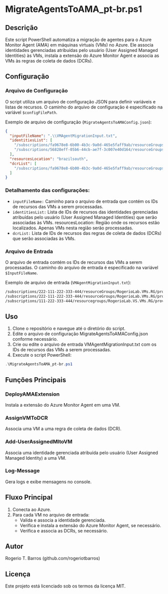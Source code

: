 # MigrateAgentsToAMA_pt-br.ps1

## Descrição

Este script PowerShell automatiza a migração de agentes para o Azure Monitor Agent (AMA) em máquinas virtuais (VMs) no Azure. Ele associa identidades gerenciadas atribuídas pelo usuário (User Assigned Managed Identities) às VMs, instala a extensão do Azure Monitor Agent e associa as VMs às regras de coleta de dados (DCRs).

## Configuração

### Arquivo de Configuração

O script utiliza um arquivo de configuração JSON para definir variáveis e listas de recursos. O caminho do arquivo de configuração é especificado na variável `$configFilePath`.

Exemplo de arquivo de configuração (`MigrateAgentsToAMAConfig.json`):

```json
{
  "inputFileName": ".\\VMAgentMigrationInput.txt",
  "identitiesList": [
    "/subscriptions/fa9678e8-6b00-4b3c-9a0d-465e5faff9ab/resourceGroups/monitoringresources-rg/providers/Microsoft.ManagedIdentity/userAssignedIdentities/AzureVMMonitoring-MI-BrazilSouth-VSNova",
    "/subscriptions/56828eff-05b6-44cb-ae7f-3c007e40d164/resourceGroups/rg-identities/providers/Microsoft.ManagedIdentity/userAssignedIdentities/mi-VMMonitoring-vsold-brazilsouth"
  ],
  "resourcesLocation": "brazilsouth",
  "dcrList": [
    "/subscriptions/fa9678e8-6b00-4b3c-9a0d-465e5faff9ab/resourceGroups/rogeriolab.monitoring.rg/providers/Microsoft.Insights/dataCollectionRules/MSVMI-VMDefault-DCR"
  ]
}
```
### Detalhamento das configurações:
* `inputFileName:` Caminho para o arquivo de entrada que contém os IDs de recursos das VMs a serem processadas.
* `identitiesList:` Lista de IDs de recursos das identidades gerenciadas atribuídas pelo usuário (User Assigned Managed Identities) que serão associadas às VMs.
resourcesLocation: Região onde os recursos estão localizados. Apenas VMs nesta região serão processadas.
* `dcrList:` Lista de IDs de recursos das regras de coleta de dados (DCRs) que serão associadas às VMs.


### Arquivo de Entrada

O arquivo de entrada contém os IDs de recursos das VMs a serem processadas. O caminho do arquivo de entrada é especificado na variável `$InputFileName`.

Exemplo de arquivo de entrada (`VMAgentMigrationInput.txt`):

```txt
/subscriptions/222-111-222-333-444/resourceGroups/RogerioLab.VMs.RG/providers/Microsoft.Compute/virtualMachines/Win-brz-002
/subscriptions/222-111-222-333-444/resourceGroups/RogerioLab.VMs.RG/providers/Microsoft.Compute/virtualMachines/WindowsBrazilSouth-001
/subscriptions/111-222-333-444/resourcegroups/RogerioLab.VS.VMs.RG/providers/Microsoft.Compute/virtualMachines/win-vsold-001
```

## Uso

1. Clone o repositório e navegue até o diretório do script.
2. Edite o arquivo de configuração MigrateAgentsToAMAConfig.json conforme necessário.
3. Crie ou edite o arquivo de entrada VMAgentMigrationInput.txt com os IDs de recursos das VMs a serem processadas.
4. Execute o script PowerShell:

```powershell
.\MigrateAgentsToAMA_pt-br.ps1
```

## Funções Principais

### DeployAMAExtension

Instala a extensão do Azure Monitor Agent em uma VM.

### AssignVMToDCR

Associa uma VM a uma regra de coleta de dados (DCR).

### Add-UserAssignedMItoVM

Associa uma identidade gerenciada atribuída pelo usuário (User Assigned Managed Identity) a uma VM.

### Log-Message

Gera logs e exibe mensagens no console.

## Fluxo Principal

1. Conecta ao Azure.
2. Para cada VM no arquivo de entrada:
   - Valida e associa a identidade gerenciada.
   - Verifica e instala a extensão do Azure Monitor Agent, se necessário.
   - Verifica e associa as DCRs, se necessário.

## Autor

Rogerio T. Barros (github.com/rogeriotbarros)

## Licença

Este projeto está licenciado sob os termos da licença MIT.